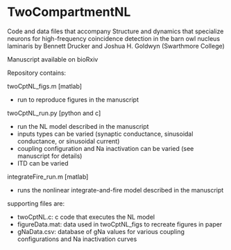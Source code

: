 # TwoCompartmentNL

Code and data files that accompany
Structure and dynamics that specialize neurons for high-frequency coincidence detection in the barn owl nucleus laminaris
by Bennett Drucker and Joshua H. Goldwyn (Swarthmore College)

Manuscript available on bioRxiv

Repository contains:

twoCptNL_figs.m [matlab]
* run to reproduce figures in the manuscript

twoCptNL_run.py [python and c]
* run the NL model described in the manuscript
* inputs types can be varied (synaptic conductance, sinusoidal conductance, or sinusoidal current)
* coupling configuration and Na inactivation can be varied (see manuscript for details)
* ITD can be varied

integrateFire_run.m [matlab]
* runs the nonlinear integrate-and-fire model described in the manuscript

supporting files are:
* twoCptNL.c: c code that executes the NL model
* figureData.mat: data used in twoCptNL_figs to recreate figures in paper
* gNaData.csv: database of gNa values for various coupling configurations and Na inactivation curves
